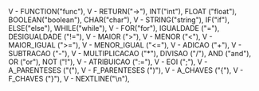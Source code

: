 V - FUNCTION("func"),
V - RETURN("->"),
INT("int"),
FLOAT ("float"),
BOOLEAN("boolean"),
CHAR("char"),
V - STRING("string"),
IF("if"),
ELSE("else"),
WHILE("while"),
V - FOR("for"),
IGUALDADE ("="),
DESIGUALDADE ("!="),
V - MAIOR (">"),
V - MENOR ("<"),
V - MAIOR_IGUAL (">="),
V - MENOR_IGUAL ("<="),
V - ADICAO ("+"),
V - SUBTRACAO ("-"),
V - MULTIPLICACAO ("*"),
DIVISAO ("/"),
AND ("and"),
OR ("or"),
NOT ("!"),
V - ATRIBUICAO (":="),
V - EOI (";"),
V - A_PARENTESES ("("),
V - F_PARENTESES (")"),
V - A_CHAVES ("{"),
V - F_CHAVES ("}"),
V - NEXTLINE("\n"),